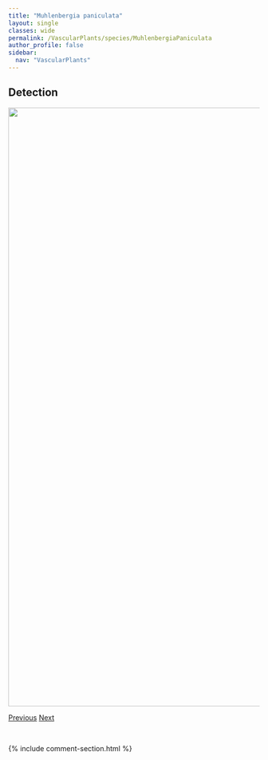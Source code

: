 ```yaml
---
title: "Muhlenbergia paniculata"
layout: single
classes: wide
permalink: /VascularPlants/species/MuhlenbergiaPaniculata
author_profile: false
sidebar:
  nav: "VascularPlants"
---
```


<h2>Detection</h2>

<a href="https://drive.google.com/uc?export=view&id=1qqPm6Ef4ICqckzNDTrrO2smyDUoC_2Hv">
<img src="https://drive.google.com/uc?export=view&id=1qqPm6Ef4ICqckzNDTrrO2smyDUoC_2Hv" height = "1200" width = "800">
</a>


<a href="/DevelopmentWebsite/VascularPlants/species/MuhlenbergiaGlomerata" class="pagination--pager" title="Muhlenbergia glomerata">Previous</a> <a href="/DevelopmentWebsite/VascularPlants/species/MuhlenbergiaRichardsonis" class="pagination--pager" title="Mat Muhly">Next</a>

<p>&nbsp;</p>

{% include comment-section.html %}
